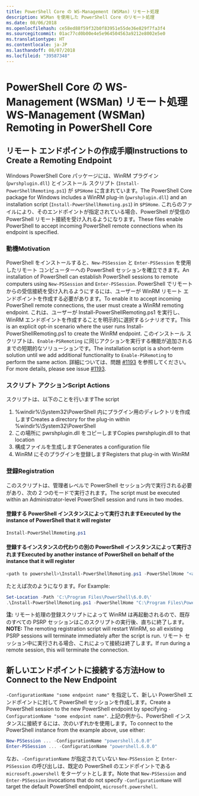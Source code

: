 ```yaml
---
title: PowerShell Core の WS-Management (WSMan) リモート処理
description: WSMan を使用した PowerShell Core のリモート処理
ms.date: 08/06/2018
ms.openlocfilehash: ce58ed88f59f32b0f83951e55de36e829f7fa3f4
ms.sourcegitcommit: 01ac77cd0b00e4e5e964504563a9212e8002e5e0
ms.translationtype: HT
ms.contentlocale: ja-JP
ms.lasthandoff: 08/07/2018
ms.locfileid: "39587348"
---
```

# <a name="ws-management-wsman-remoting-in-powershell-core"></a><span data-ttu-id="0d3fc-103">PowerShell Core の WS-Management (WSMan) リモート処理</span><span class="sxs-lookup"><span data-stu-id="0d3fc-103">WS-Management (WSMan) Remoting in PowerShell Core</span></span>

## <a name="instructions-to-create-a-remoting-endpoint"></a><span data-ttu-id="0d3fc-104">リモート エンドポイントの作成手順</span><span class="sxs-lookup"><span data-stu-id="0d3fc-104">Instructions to Create a Remoting Endpoint</span></span>

<span data-ttu-id="0d3fc-105">Windows PowerShell Core パッケージには、WinRM プラグイン (`pwrshplugin.dll`) とインストール スクリプト (`Install-PowerShellRemoting.ps1`) が `$PSHome` に含まれています。</span><span class="sxs-lookup"><span data-stu-id="0d3fc-105">The PowerShell Core package for Windows includes a WinRM plug-in (`pwrshplugin.dll`) and an installation script (`Install-PowerShellRemoting.ps1`) in `$PSHome`.</span></span>
<span data-ttu-id="0d3fc-106">これらのファイルにより、そのエンドポイントが指定されている場合、PowerShell が受信の PowerShell リモート接続を受け入れるようになります。</span><span class="sxs-lookup"><span data-stu-id="0d3fc-106">These files enable PowerShell to accept incoming PowerShell remote connections when its endpoint is specified.</span></span>

### <a name="motivation"></a><span data-ttu-id="0d3fc-107">動機</span><span class="sxs-lookup"><span data-stu-id="0d3fc-107">Motivation</span></span>

<span data-ttu-id="0d3fc-108">PowerShell をインストールすると、`New-PSSession` と `Enter-PSSession` を使用したリモート コンピューターへの PowerShell セッションを確立できます。</span><span class="sxs-lookup"><span data-stu-id="0d3fc-108">An installation of PowerShell can establish PowerShell sessions to remote computers using `New-PSSession` and `Enter-PSSession`.</span></span>
<span data-ttu-id="0d3fc-109">PowerShell でリモートからの受信接続を受け入れるようにするには、ユーザーが WinRM リモート エンドポイントを作成する必要があります。</span><span class="sxs-lookup"><span data-stu-id="0d3fc-109">To enable it to accept incoming PowerShell remote connections, the user must create a WinRM remoting endpoint.</span></span>
<span data-ttu-id="0d3fc-110">これは、ユーザーが Install-PowerShellRemoting.ps1 を実行し、WinRM エンドポイントを作成することを明示的に選択するシナリオです。</span><span class="sxs-lookup"><span data-stu-id="0d3fc-110">This is an explicit opt-in scenario where the user runs Install-PowerShellRemoting.ps1 to create the WinRM endpoint.</span></span>
<span data-ttu-id="0d3fc-111">このインストール スクリプトは、`Enable-PSRemoting` に同じアクションを実行する機能が追加されるまでの短期的なソリューションです。</span><span class="sxs-lookup"><span data-stu-id="0d3fc-111">The installation script is a short-term solution until we add additional functionality to `Enable-PSRemoting` to perform the same action.</span></span>
<span data-ttu-id="0d3fc-112">詳細については、問題 [#1193](https://github.com/PowerShell/PowerShell/issues/1193) を参照してください。</span><span class="sxs-lookup"><span data-stu-id="0d3fc-112">For more details, please see issue [#1193](https://github.com/PowerShell/PowerShell/issues/1193).</span></span>

### <a name="script-actions"></a><span data-ttu-id="0d3fc-113">スクリプト アクション</span><span class="sxs-lookup"><span data-stu-id="0d3fc-113">Script Actions</span></span>

<span data-ttu-id="0d3fc-114">スクリプトは、以下のことを行います</span><span class="sxs-lookup"><span data-stu-id="0d3fc-114">The script</span></span>

1. <span data-ttu-id="0d3fc-115">%windir%\System32\PowerShell 内にプラグイン用のディレクトリを作成します</span><span class="sxs-lookup"><span data-stu-id="0d3fc-115">Creates a directory for the plug-in within %windir%\System32\PowerShell</span></span>
1. <span data-ttu-id="0d3fc-116">この場所に pwrshplugin.dll をコピーします</span><span class="sxs-lookup"><span data-stu-id="0d3fc-116">Copies pwrshplugin.dll to that location</span></span>
1. <span data-ttu-id="0d3fc-117">構成ファイルを生成します</span><span class="sxs-lookup"><span data-stu-id="0d3fc-117">Generates a configuration file</span></span>
1. <span data-ttu-id="0d3fc-118">WinRM にそのプラグインを登録します</span><span class="sxs-lookup"><span data-stu-id="0d3fc-118">Registers that plug-in with WinRM</span></span>

### <a name="registration"></a><span data-ttu-id="0d3fc-119">登録</span><span class="sxs-lookup"><span data-stu-id="0d3fc-119">Registration</span></span>

<span data-ttu-id="0d3fc-120">このスクリプトは、管理者レベルで PowerShell セッション内で実行される必要があり、次の 2 つのモードで実行されます。</span><span class="sxs-lookup"><span data-stu-id="0d3fc-120">The script must be executed within an Administrator-level PowerShell session and runs in two modes.</span></span>

#### <a name="executed-by-the-instance-of-powershell-that-it-will-register"></a><span data-ttu-id="0d3fc-121">登録する PowerShell インスタンスによって実行されます</span><span class="sxs-lookup"><span data-stu-id="0d3fc-121">Executed by the instance of PowerShell that it will register</span></span>

```powershell
Install-PowerShellRemoting.ps1
```

#### <a name="executed-by-another-instance-of-powershell-on-behalf-of-the-instance-that-it-will-register"></a><span data-ttu-id="0d3fc-122">登録するインスタンスの代わりの別の PowerShell インスタンスによって実行されます</span><span class="sxs-lookup"><span data-stu-id="0d3fc-122">Executed by another instance of PowerShell on behalf of the instance that it will register</span></span>

```powershell
<path to powershell>\Install-PowerShellRemoting.ps1 -PowerShellHome "<absolute path to the instance's $PSHOME>"
```

<span data-ttu-id="0d3fc-123">たとえば次のようになります。</span><span class="sxs-lookup"><span data-stu-id="0d3fc-123">For Example:</span></span>

```powershell
Set-Location -Path 'C:\Program Files\PowerShell\6.0.0\'
.\Install-PowerShellRemoting.ps1 -PowerShellHome "C:\Program Files\PowerShell\6.0.0\"
```

<span data-ttu-id="0d3fc-124">**注:** リモート処理の登録スクリプトによって WinRM は再起動されるので、既存のすべての PSRP セッションはこのスクリプトの実行後、直ちに終了します。</span><span class="sxs-lookup"><span data-stu-id="0d3fc-124">**NOTE:** The remoting registration script will restart WinRM, so all existing PSRP sessions will terminate immediately after the script is run.</span></span> <span data-ttu-id="0d3fc-125">リモート セッション中に実行される場合、これによって接続は終了します。</span><span class="sxs-lookup"><span data-stu-id="0d3fc-125">If run during a remote session, this will terminate the connection.</span></span>

## <a name="how-to-connect-to-the-new-endpoint"></a><span data-ttu-id="0d3fc-126">新しいエンドポイントに接続する方法</span><span class="sxs-lookup"><span data-stu-id="0d3fc-126">How to Connect to the New Endpoint</span></span>

<span data-ttu-id="0d3fc-127">`-ConfigurationName "some endpoint name"` を指定して、新しい PowerShell エンドポイントに対して PowerShell セッションを作成します。</span><span class="sxs-lookup"><span data-stu-id="0d3fc-127">Create a PowerShell session to the new PowerShell endpoint by specifying `-ConfigurationName "some endpoint name"`.</span></span> <span data-ttu-id="0d3fc-128">上記の例から、PowerShell インスタンスに接続するには、次のいずれかを使用します。</span><span class="sxs-lookup"><span data-stu-id="0d3fc-128">To connect to the PowerShell instance from the example above, use either:</span></span>

```powershell
New-PSSession ... -ConfigurationName "powershell.6.0.0"
Enter-PSSession ... -ConfigurationName "powershell.6.0.0"
```

<span data-ttu-id="0d3fc-129">なお、`-ConfigurationName` が指定されていない `New-PSSession` と `Enter-PSSession` の呼び出しは、既定の PowerShell のエンドポイントである `microsoft.powershell` をターゲットとします。</span><span class="sxs-lookup"><span data-stu-id="0d3fc-129">Note that `New-PSSession` and `Enter-PSSession` invocations that do not specify `-ConfigurationName` will target the default PowerShell endpoint, `microsoft.powershell`.</span></span>